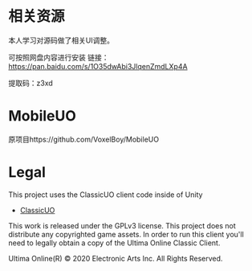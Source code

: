 ﻿# 相关资源
本人学习对源码做了相关UI调整。

可按照网盘内容进行安装
链接：https://pan.baidu.com/s/1O35dwAbi3JlqenZmdLXp4A 


提取码：z3xd


# MobileUO

原项目https://github.com/VoxelBoy/MobileUO


# Legal
This project uses the ClassicUO client code inside of Unity

* [ClassicUO](https://github.com/andreakarasho/ClassicUO)

This work is released under the GPLv3 license. This project does not distribute any copyrighted game assets. In order to run this client you'll need to legally obtain a copy of the Ultima Online Classic Client.

Ultima Online(R) © 2020 Electronic Arts Inc. All Rights Reserved.
